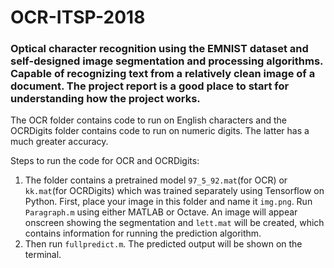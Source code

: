 # OCR-ITSP-2018
### Optical character recognition using the EMNIST dataset and self-designed image segmentation and processing algorithms. Capable of recognizing text from a relatively clean image of a document. The project report is a good place to start for understanding how the project works.

The OCR folder contains code to run on English characters and the OCRDigits folder contains code to run on numeric digits. The latter has a much greater accuracy.

Steps to run the code for OCR and OCRDigits:
1. The folder contains a pretrained model `97_5_92.mat`(for OCR) or `kk.mat`(for OCRDigits) which was trained separately using Tensorflow on Python. First, place your image in this folder and name it `img.png`. Run `Paragraph.m` using either MATLAB or Octave. An image will appear onscreen showing the segmentation and `lett.mat` will be created, which contains information for running the prediction algorithm.
2. Then run `fullpredict.m`. The predicted output will be shown on the terminal.
